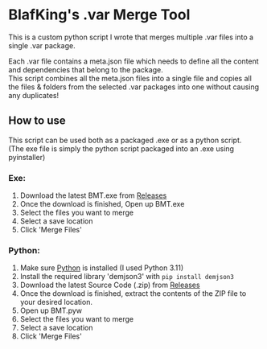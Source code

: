 # BlafKing's .var Merge Tool

This is a custom python script I wrote that merges multiple .var files into a single .var package.

Each .var file contains a meta.json file which needs to define all the content and dependencies that belong to the package.  
This script combines all the meta.json files into a single file and copies all the files & folders from the selected .var packages into one without causing any duplicates!


## How to use

This script can be used both as a packaged .exe or as a python script.  
(The exe file is simply the python script packaged into an .exe using pyinstaller)

### Exe:

1. Download the latest BMT.exe from [Releases](https://github.com/BlafKing/BMT/releases/latest)
2. Once the download is finished, Open up BMT.exe
3. Select the files you want to merge
4. Select a save location
5. Click 'Merge Files'


### Python:
1. Make sure [Python](https://www.python.org/downloads/) is installed (I used Python 3.11)
2. Install the required library 'demjson3' with `pip install demjson3`
3. Download the latest Source Code (.zip) from [Releases](https://github.com/BlafKing/BMT/releases/latest)
4. Once the download is finished, extract the contents of the ZIP file to your desired location.
5. Open up BMT.pyw
6. Select the files you want to merge
7. Select a save location
8. Click 'Merge Files'

